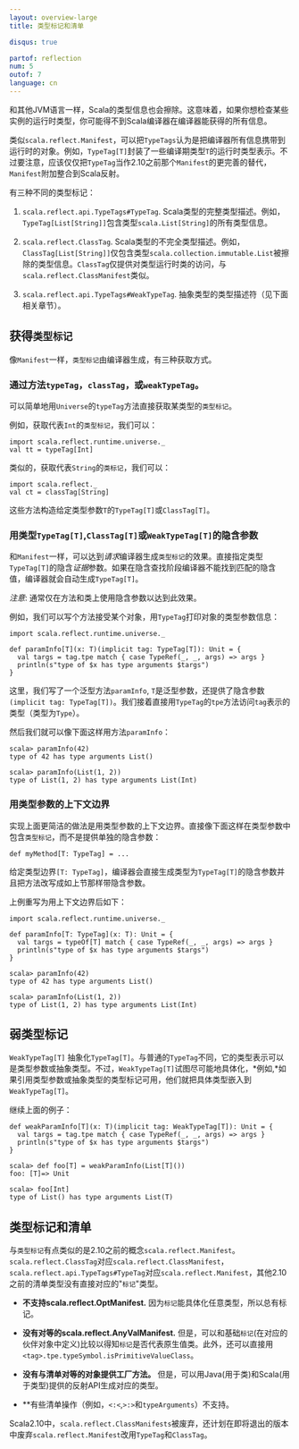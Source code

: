 ```yaml
---
layout: overview-large
title: 类型标记和清单

disqus: true

partof: reflection
num: 5
outof: 7
language: cn
---
```


和其他JVM语言一样，Scala的类型信息也会擦除。这意味着，如果你想检查某些实例的运行时类型，你可能得不到Scala编译器在编译器能获得的所有信息。

类似`scala.reflect.Manifest`，可以把`TypeTags`认为是把编译器所有信息携带到运行时的对象。例如，`TypeTag[T]`封装了一些编译期类型`T`的运行时类型表示。不过要注意，应该仅仅把`TypeTag`当作2.10之前那个`Manifest`的更完善的替代，`Manifest`附加整合到Scala反射。

有三种不同的类型标记：

1. `scala.reflect.api.TypeTags#TypeTag`.
Scala类型的完整类型描述。例如，`TypeTag[List[String]]`包含类型`scala.List[String]`的所有类型信息。

2. `scala.reflect.ClassTag`.
Scala类型的不完全类型描述。例如，`ClassTag[List[String]]`仅包含类型`scala.collection.immutable.List`被擦除的类型信息。`ClassTag`仅提供对类型运行时类的访问，与`scala.reflect.ClassManifest`类似。

3. `scala.reflect.api.TypeTags#WeakTypeTag`.
抽象类型的类型描述符（见下面相关章节）。

## 获得`类型标记`

像`Manifest`一样，`类型标记`由编译器生成，有三种获取方式。

### 通过方法`typeTag`，`classTag`，或`weakTypeTag`。

可以简单地用`Universe`的`typeTag`方法直接获取某类型的`类型标记`。

例如，获取代表`Int`的`类型标记`，我们可以：

    import scala.reflect.runtime.universe._
    val tt = typeTag[Int]

类似的，获取代表`String`的`类标记`，我们可以：

    import scala.reflect._
    val ct = classTag[String]

这些方法构造给定类型参数`T`的`TypeTag[T]`或`ClassTag[T]`。

### 用类型`TypeTag[T]`,`ClassTag[T]`或`WeakTypeTag[T]`的隐含参数

和`Manifest`一样，可以达到*请求*编译器生成`类型标记`的效果。直接指定类型`TypeTag[T]`的隐含*证据*参数。如果在隐含查找阶段编译器不能找到匹配的隐含值，编译器就会自动生成`TypeTag[T]`。

_注意_: 通常仅在方法和类上使用隐含参数以达到此效果。

例如，我们可以写个方法接受某个对象，用`TypeTag`打印对象的类型参数信息：

    import scala.reflect.runtime.universe._

    def paramInfo[T](x: T)(implicit tag: TypeTag[T]): Unit = {
      val targs = tag.tpe match { case TypeRef(_, _, args) => args }
      println(s"type of $x has type arguments $targs")
    }

这里，我们写了一个泛型方法`paramInfo`, `T`是泛型参数，还提供了隐含参数`(implicit tag: TypeTag[T])`。我们接着直接用`TypeTag`的`tpe`方法访问`tag`表示的类型（类型为`Type`）。

然后我们就可以像下面这样用方法`paramInfo`：

    scala> paramInfo(42)
    type of 42 has type arguments List()

    scala> paramInfo(List(1, 2))
    type of List(1, 2) has type arguments List(Int)

### 用类型参数的上下文边界

实现上面更简洁的做法是用类型参数的上下文边界。直接像下面这样在类型参数中包含`类型标记`，而不是提供单独的隐含参数：

    def myMethod[T: TypeTag] = ...

给定类型边界`[T: TypeTag]`，编译器会直接生成类型为`TypeTag[T]`的隐含参数并且把方法改写成如上节那样带隐含参数。

上例重写为用上下文边界后如下：

    import scala.reflect.runtime.universe._

    def paramInfo[T: TypeTag](x: T): Unit = {
      val targs = typeOf[T] match { case TypeRef(_, _, args) => args }
      println(s"type of $x has type arguments $targs")
    }

    scala> paramInfo(42)
    type of 42 has type arguments List()

    scala> paramInfo(List(1, 2))
    type of List(1, 2) has type arguments List(Int)

## 弱类型标记

`WeakTypeTag[T]` 抽象化`TypeTag[T]`。与普通的`TypeTag`不同，它的类型表示可以是类型参数或抽象类型。不过，`WeakTypeTag[T]`试图尽可能地具体化，*例如,*如果引用类型参数或抽象类型的类型标记可用，他们就把具体类型嵌入到`WeakTypeTag[T]`。

继续上面的例子：

    def weakParamInfo[T](x: T)(implicit tag: WeakTypeTag[T]): Unit = {
      val targs = tag.tpe match { case TypeRef(_, _, args) => args }
      println(s"type of $x has type arguments $targs")
    }

    scala> def foo[T] = weakParamInfo(List[T]())
    foo: [T]=> Unit

    scala> foo[Int]
    type of List() has type arguments List(T)

## 类型标记和清单

与`类型标记`有点类似的是2.10之前的概念`scala.reflect.Manifest`。`scala.reflect.ClassTag`对应`scala.reflect.ClassManifest`，`scala.reflect.api.TypeTags#TypeTag`对应`scala.reflect.Manifest`，其他2.10之前的清单类型没有直接对应的"`标记`"类型。

- **不支持scala.reflect.OptManifest.**
因为`标记`能具体化任意类型，所以总有标记。

- **没有对等的scala.reflect.AnyValManifest.**
但是，可以和基础`标记`(在对应的伙伴对象中定义)比较以得知`标记`是否代表原生值类。此外，还可以直接用`<tag>.tpe.typeSymbol.isPrimitiveValueClass`。

- **没有与清单对等的对象提供工厂方法。**
但是，可以用Java(用于类)和Scala(用于类型)提供的反射API生成对应的类型。

- **有些清单操作（例如，`<:<`,`>:>`和`typeArguments`）不支持。

Scala2.10中，`scala.reflect.ClassManifests`被废弃，还计划在即将退出的版本中废弃`scala.reflect.Manifest`改用`TypeTag`和`ClassTag`。
